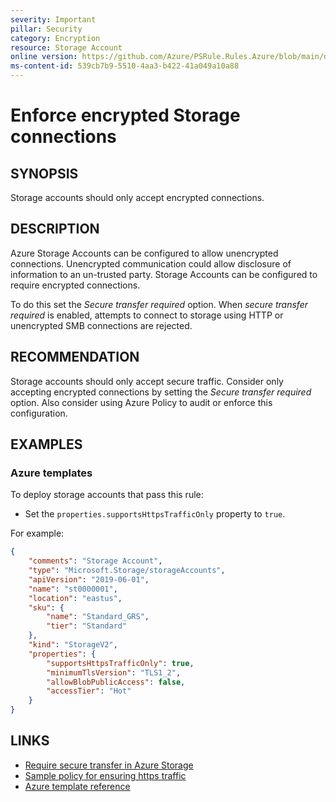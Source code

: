 ```yaml
---
severity: Important
pillar: Security
category: Encryption
resource: Storage Account
online version: https://github.com/Azure/PSRule.Rules.Azure/blob/main/docs/en/rules/Azure.Storage.SecureTransfer.md
ms-content-id: 539cb7b9-5510-4aa3-b422-41a049a10a88
---
```


# Enforce encrypted Storage connections

## SYNOPSIS

Storage accounts should only accept encrypted connections.

## DESCRIPTION

Azure Storage Accounts can be configured to allow unencrypted connections.
Unencrypted communication could allow disclosure of information to an un-trusted party.
Storage Accounts can be configured to require encrypted connections.

To do this set the _Secure transfer required_ option.
When _secure transfer required_ is enabled,
attempts to connect to storage using HTTP or unencrypted SMB connections are rejected.

## RECOMMENDATION

Storage accounts should only accept secure traffic.
Consider only accepting encrypted connections by setting the _Secure transfer required_ option.
Also consider using Azure Policy to audit or enforce this configuration.

## EXAMPLES

### Azure templates

To deploy storage accounts that pass this rule:

- Set the `properties.supportsHttpsTrafficOnly` property to `true`.

For example:

```json
{
    "comments": "Storage Account",
    "type": "Microsoft.Storage/storageAccounts",
    "apiVersion": "2019-06-01",
    "name": "st0000001",
    "location": "eastus",
    "sku": {
        "name": "Standard_GRS",
        "tier": "Standard"
    },
    "kind": "StorageV2",
    "properties": {
        "supportsHttpsTrafficOnly": true,
        "minimumTlsVersion": "TLS1_2",
        "allowBlobPublicAccess": false,
        "accessTier": "Hot"
    }
}
```

## LINKS

- [Require secure transfer in Azure Storage](https://docs.microsoft.com/azure/storage/common/storage-require-secure-transfer)
- [Sample policy for ensuring https traffic](https://docs.microsoft.com/azure/governance/policy/samples/ensure-https-stor-acct)
- [Azure template reference](https://docs.microsoft.com/azure/templates/microsoft.storage/storageaccounts)

